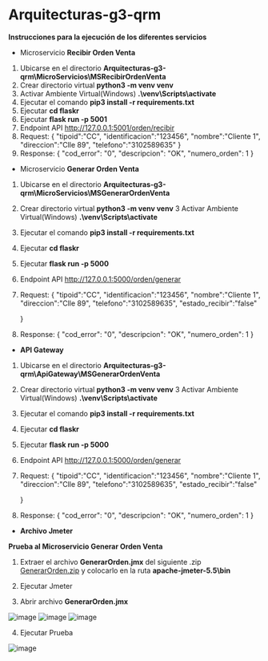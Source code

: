 # Arquitecturas-g3-qrm


**Instrucciones para la ejecución de los diferentes servicios**


- Microservicio **Recibir Orden Venta**

1. Ubicarse en el directorio **Arquitecturas-g3-qrm\MicroServicios\MSRecibirOrdenVenta**
2. Crear directorio virtual **python3 -m venv venv**
3. Activar Ambiente Virtual(Windows) **.\venv\Scripts\activate**
4. Ejecutar el comando **pip3 install -r requirements.txt**
5. Ejecutar **cd flaskr**
6. Ejecutar **flask run -p 5001**
7. Endpoint API http://127.0.0.1:5001/orden/recibir
8. Request: 
      {
     "tipoid":"CC",
     "identificacion":"123456",
     "nombre":"Cliente 1",
     "direccion":"Clle 89",
     "telefono":"3102589635"
    }
 9. Response: 
    {
        "cod_error": "0",
        "descripcion": "OK",
        "numero_orden": 1
    }

- Microservicio **Generar Orden Venta**

1. Ubicarse en el directorio **Arquitecturas-g3-qrm\MicroServicios\MSGenerarOrdenVenta**
2. Crear directorio virtual **python3 -m venv venv**
3 Activar Ambiente Virtual(Windows) **.\venv\Scripts\activate**
4. Ejecutar el comando **pip3 install -r requirements.txt**
5. Ejecutar **cd flaskr**
6. Ejecutar **flask run -p 5000**
7. Endpoint API http://127.0.0.1:5000/orden/generar
8. Request: 
     {
 "tipoid":"CC",
     "identificacion":"123456",
     "nombre":"Cliente 1",
     "direccion":"Clle 89",
     "telefono":"3102589635",
     "estado_recibir":"false"

    }
 9. Response: 
    {
        "cod_error": "0",
        "descripcion": "OK",
        "numero_orden": 1
    }

- **API Gateway**

1. Ubicarse en el directorio **Arquitecturas-g3-qrm\ApiGateway\MSGenerarOrdenVenta**
2. Crear directorio virtual **python3 -m venv venv**
3 Activar Ambiente Virtual(Windows) **.\venv\Scripts\activate**
4. Ejecutar el comando **pip3 install -r requirements.txt**
5. Ejecutar **cd flaskr**
6. Ejecutar **flask run -p 5000**
7. Endpoint API http://127.0.0.1:5000/orden/generar
8. Request: 
     {
 "tipoid":"CC",
     "identificacion":"123456",
     "nombre":"Cliente 1",
     "direccion":"Clle 89",
     "telefono":"3102589635",
     "estado_recibir":"false"

    }
 9. Response: 
    {
        "cod_error": "0",
        "descripcion": "OK",
        "numero_orden": 1
    }
    
 - **Archivo Jmeter**
 
 **Prueba al Microservicio Generar Orden Venta**
 
 1. Extraer el archivo **GenerarOrden.jmx** del siguiente .zip [GenerarOrden.zip](https://github.com/neztoring/Arquitecturas-g3-qrm/files/10829024/GenerarOrden.zip) y colocarlo en la ruta **apache-jmeter-5.5\bin**
   
 2. Ejecutar Jmeter
 3. Abrir archivo **GenerarOrden.jmx**
 
 ![image](https://user-images.githubusercontent.com/20029761/221299313-7cbc92f5-bcf6-4c1c-b70b-20ecb3057cdb.png)
![image](https://user-images.githubusercontent.com/20029761/221299460-0e081803-94d3-4f12-9c69-c6419be2c574.png)
![image](https://user-images.githubusercontent.com/20029761/221299533-28c804c6-4a04-4ed3-b3df-fd23d7d39f2b.png)
 
 4. Ejecutar Prueba
 
 ![image](https://user-images.githubusercontent.com/20029761/221299584-0689bf16-f98e-4372-bf14-afde3945857e.png)


 
    
